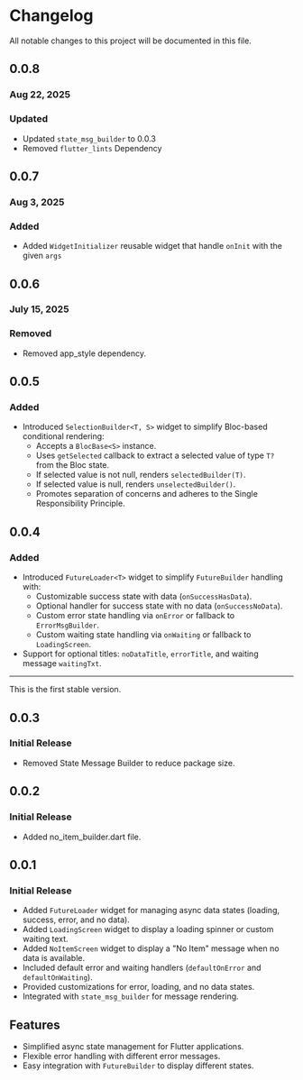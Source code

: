 # Changelog

All notable changes to this project will be documented in this file.

## 0.0.8

### Aug 22, 2025

### Updated

- Updated `state_msg_builder` to 0.0.3
- Removed `flutter_lints` Dependency

## 0.0.7

### Aug 3, 2025

### Added

- Added `WidgetInitializer` reusable widget that handle `onInit` with the given `args`

## 0.0.6

### July 15, 2025

### Removed

- Removed app_style dependency.

## 0.0.5

### Added

* Introduced `SelectionBuilder<T, S>` widget to simplify Bloc-based conditional rendering:
    * Accepts a `BlocBase<S>` instance.
    * Uses `getSelected` callback to extract a selected value of type `T?` from the Bloc state.
    * If selected value is not null, renders `selectedBuilder(T)`.
    * If selected value is null, renders `unselectedBuilder()`.
    * Promotes separation of concerns and adheres to the Single Responsibility Principle.

## 0.0.4

### Added

* Introduced `FutureLoader<T>` widget to simplify `FutureBuilder` handling with:
    * Customizable success state with data (`onSuccessHasData`).
    * Optional handler for success state with no data (`onSuccessNoData`).
    * Custom error state handling via `onError` or fallback to `ErrorMsgBuilder`.
    * Custom waiting state handling via `onWaiting` or fallback to `LoadingScreen`.
* Support for optional titles: `noDataTitle`, `errorTitle`, and waiting message `waitingTxt`.

---

This is the first stable version.

## 0.0.3

### Initial Release

* Removed State Message Builder to reduce package size.

## 0.0.2

### Initial Release

* Added no\_item\_builder.dart file.

## 0.0.1

### Initial Release

* Added `FutureLoader` widget for managing async data states (loading, success, error, and no data).
* Added `LoadingScreen` widget to display a loading spinner or custom waiting text.
* Added `NoItemScreen` widget to display a "No Item" message when no data is available.
* Included default error and waiting handlers (`defaultOnError` and `defaultOnWaiting`).
* Provided customizations for error, loading, and no data states.
* Integrated with `state_msg_builder` for message rendering.

## Features

* Simplified async state management for Flutter applications.
* Flexible error handling with different error messages.
* Easy integration with `FutureBuilder` to display different states.
